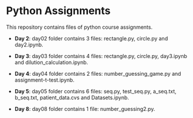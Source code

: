 # Python Assignments 
This repository contains files of python course assignments.

- **Day 2**:
day02 folder contains 3 files: rectangle.py, circle.py and day2.ipynb.

- **Day 3**:
day03 folder contains 4 files: rectangle.py, circle.py, day3.ipynb and dilution_calculation.ipynb.

- **Day 4**:
day04 folder contains 2 files: number_guessing_game.py and assignment-t-test.ipynb.

- **Day 5**:
day05 folder contains 6 files: seq.py, test_seq.py, a_seq.txt, b_seq.txt, patient_data.cvs and Datasets.ipynb.

- **Day 8**:
day08 folder contains 1 file: number_guessing2.py.
